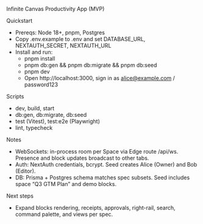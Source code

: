 Infinite Canvas Productivity App (MVP)

Quickstart
- Prereqs: Node 18+, pnpm, Postgres
- Copy .env.example to .env and set DATABASE_URL, NEXTAUTH_SECRET, NEXTAUTH_URL
- Install and run:
  - pnpm install
  - pnpm db:gen && pnpm db:migrate && pnpm db:seed
  - pnpm dev
  - Open http://localhost:3000, sign in as alice@example.com / password123

Scripts
- dev, build, start
- db:gen, db:migrate, db:seed
- test (Vitest), test:e2e (Playwright)
- lint, typecheck

Notes
- WebSockets: in-process room per Space via Edge route /api/ws. Presence and block updates broadcast to other tabs.
- Auth: NextAuth credentials, bcrypt. Seed creates Alice (Owner) and Bob (Editor).
- DB: Prisma + Postgres schema matches spec subsets. Seed includes space “Q3 GTM Plan” and demo blocks.

Next steps
- Expand blocks rendering, receipts, approvals, right-rail, search, command palette, and views per spec.



